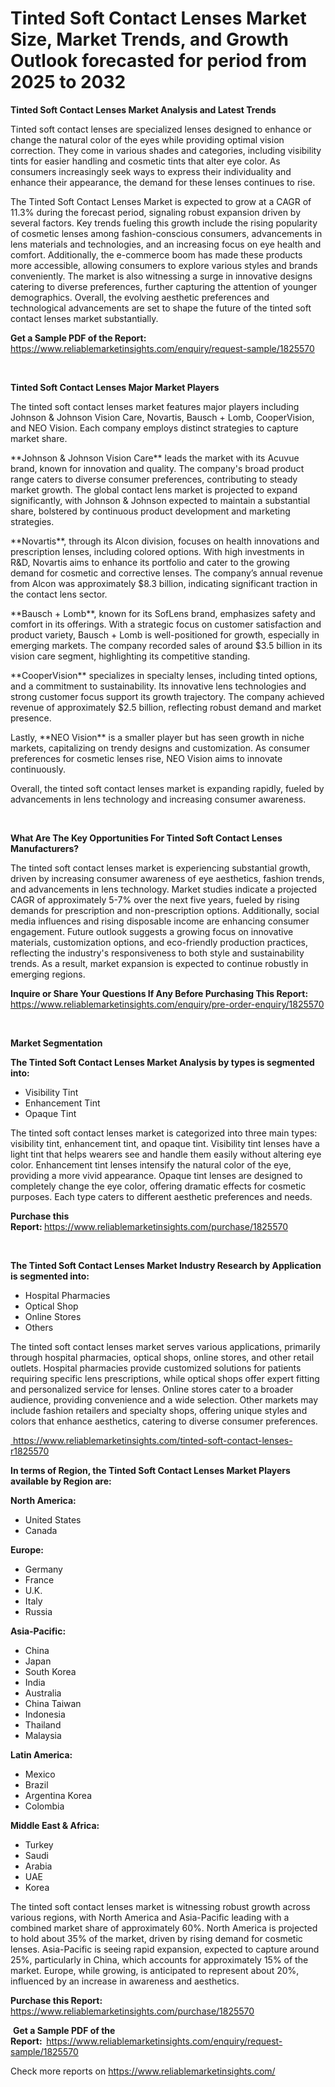 <p><h1>Tinted Soft Contact Lenses Market Size, Market Trends, and Growth Outlook forecasted for period from 2025 to 2032</h1></p><p><strong>Tinted Soft Contact Lenses Market Analysis and Latest Trends</strong></p>
<p><p>Tinted soft contact lenses are specialized lenses designed to enhance or change the natural color of the eyes while providing optimal vision correction. They come in various shades and categories, including visibility tints for easier handling and cosmetic tints that alter eye color. As consumers increasingly seek ways to express their individuality and enhance their appearance, the demand for these lenses continues to rise.</p><p>The Tinted Soft Contact Lenses Market is expected to grow at a CAGR of 11.3% during the forecast period, signaling robust expansion driven by several factors. Key trends fueling this growth include the rising popularity of cosmetic lenses among fashion-conscious consumers, advancements in lens materials and technologies, and an increasing focus on eye health and comfort. Additionally, the e-commerce boom has made these products more accessible, allowing consumers to explore various styles and brands conveniently. The market is also witnessing a surge in innovative designs catering to diverse preferences, further capturing the attention of younger demographics. Overall, the evolving aesthetic preferences and technological advancements are set to shape the future of the tinted soft contact lenses market substantially.</p></p>
<p><strong>Get a Sample PDF of the Report:&nbsp;</strong> <a href="https://www.reliablemarketinsights.com/enquiry/request-sample/1825570?utm_campaign=2261&utm_medium=2&utm_source=Github&utm_content=ia&utm_term=07022025&utm_id=tinted-soft-contact-lenses">https://www.reliablemarketinsights.com/enquiry/request-sample/1825570</a></p>
<p>&nbsp;</p>
<p><strong>Tinted Soft Contact Lenses Major Market Players</strong></p>
<p><p>The tinted soft contact lenses market features major players including Johnson & Johnson Vision Care, Novartis, Bausch + Lomb, CooperVision, and NEO Vision. Each company employs distinct strategies to capture market share.</p><p>**Johnson & Johnson Vision Care** leads the market with its Acuvue brand, known for innovation and quality. The company's broad product range caters to diverse consumer preferences, contributing to steady market growth. The global contact lens market is projected to expand significantly, with Johnson & Johnson expected to maintain a substantial share, bolstered by continuous product development and marketing strategies.</p><p>**Novartis**, through its Alcon division, focuses on health innovations and prescription lenses, including colored options. With high investments in R&D, Novartis aims to enhance its portfolio and cater to the growing demand for cosmetic and corrective lenses. The company’s annual revenue from Alcon was approximately $8.3 billion, indicating significant traction in the contact lens sector.</p><p>**Bausch + Lomb**, known for its SofLens brand, emphasizes safety and comfort in its offerings. With a strategic focus on customer satisfaction and product variety, Bausch + Lomb is well-positioned for growth, especially in emerging markets. The company recorded sales of around $3.5 billion in its vision care segment, highlighting its competitive standing.</p><p>**CooperVision** specializes in specialty lenses, including tinted options, and a commitment to sustainability. Its innovative lens technologies and strong customer focus support its growth trajectory. The company achieved revenue of approximately $2.5 billion, reflecting robust demand and market presence.</p><p>Lastly, **NEO Vision** is a smaller player but has seen growth in niche markets, capitalizing on trendy designs and customization. As consumer preferences for cosmetic lenses rise, NEO Vision aims to innovate continuously.</p><p>Overall, the tinted soft contact lenses market is expanding rapidly, fueled by advancements in lens technology and increasing consumer awareness.</p></p>
<p>&nbsp;</p>
<p><strong>What Are The Key Opportunities For Tinted Soft Contact Lenses Manufacturers?</strong></p>
<p><p>The tinted soft contact lenses market is experiencing substantial growth, driven by increasing consumer awareness of eye aesthetics, fashion trends, and advancements in lens technology. Market studies indicate a projected CAGR of approximately 5-7% over the next five years, fueled by rising demands for prescription and non-prescription options. Additionally, social media influences and rising disposable income are enhancing consumer engagement. Future outlook suggests a growing focus on innovative materials, customization options, and eco-friendly production practices, reflecting the industry's responsiveness to both style and sustainability trends. As a result, market expansion is expected to continue robustly in emerging regions.</p></p>
<p><strong>Inquire or Share Your Questions If Any Before Purchasing This Report:</strong> <a href="https://www.reliablemarketinsights.com/enquiry/pre-order-enquiry/1825570?utm_campaign=2261&utm_medium=2&utm_source=Github&utm_content=ia&utm_term=07022025&utm_id=tinted-soft-contact-lenses">https://www.reliablemarketinsights.com/enquiry/pre-order-enquiry/1825570</a></p>
<p>&nbsp;</p>
<p><strong>Market Segmentation</strong></p>
<p><strong>The Tinted Soft Contact Lenses Market Analysis by types is segmented into:</strong></p>
<p><ul><li>Visibility Tint</li><li>Enhancement Tint</li><li>Opaque Tint</li></ul></p>
<p><p>The tinted soft contact lenses market is categorized into three main types: visibility tint, enhancement tint, and opaque tint. Visibility tint lenses have a light tint that helps wearers see and handle them easily without altering eye color. Enhancement tint lenses intensify the natural color of the eye, providing a more vivid appearance. Opaque tint lenses are designed to completely change the eye color, offering dramatic effects for cosmetic purposes. Each type caters to different aesthetic preferences and needs.</p></p>
<p><strong>Purchase this Report:&nbsp;</strong><a href="https://www.reliablemarketinsights.com/purchase/1825570?utm_campaign=2261&utm_medium=2&utm_source=Github&utm_content=ia&utm_term=07022025&utm_id=tinted-soft-contact-lenses">https://www.reliablemarketinsights.com/purchase/1825570</a></p>
<p>&nbsp;</p>
<p><strong>The Tinted Soft Contact Lenses Market Industry Research by Application is segmented into:</strong></p>
<p><ul><li>Hospital Pharmacies</li><li>Optical Shop</li><li>Online Stores</li><li>Others</li></ul></p>
<p><p>The tinted soft contact lenses market serves various applications, primarily through hospital pharmacies, optical shops, online stores, and other retail outlets. Hospital pharmacies provide customized solutions for patients requiring specific lens prescriptions, while optical shops offer expert fitting and personalized service for lenses. Online stores cater to a broader audience, providing convenience and a wide selection. Other markets may include fashion retailers and specialty shops, offering unique styles and colors that enhance aesthetics, catering to diverse consumer preferences.</p></p>
<p><a href="https://www.reliablemarketinsights.com/tinted-soft-contact-lenses-r1825570?utm_campaign=2261&utm_medium=2&utm_source=Github&utm_content=ia&utm_term=07022025&utm_id=tinted-soft-contact-lenses">&nbsp;https://www.reliablemarketinsights.com/tinted-soft-contact-lenses-r1825570</a></p>
<p><strong>In terms of Region, the Tinted Soft Contact Lenses Market Players available by Region are:</strong></p>
<p>
    <p> <strong> North America: </strong>
        <ul>
            <li>United States</li>
            <li>Canada</li>
        </ul>
        </p> 
    <p> <strong> Europe: </strong>
        <ul>
            <li>Germany</li>
            <li>France</li>
            <li>U.K.</li>
            <li>Italy</li>
            <li>Russia</li>
        </ul>
        </p> 
    <p> <strong> Asia-Pacific: </strong>
        <ul>
            <li>China</li>
            <li>Japan</li>
            <li>South Korea</li>
            <li>India</li>
            <li>Australia</li>
            <li>China Taiwan</li>
            <li>Indonesia</li>
            <li>Thailand</li>
            <li>Malaysia</li>
        </ul>
        </p> 
    <p> <strong> Latin America: </strong>
        <ul>
            <li>Mexico</li>
            <li>Brazil</li>
            <li>Argentina Korea</li>
            <li>Colombia</li>
        </ul>
        </p> 
    <p> <strong> Middle East & Africa: </strong>
        <ul>
            <li>Turkey</li>
            <li>Saudi</li>
            <li>Arabia</li>
            <li>UAE</li>
            <li>Korea</li>
        </ul>
    </p>
    </p>
<p><p>The tinted soft contact lenses market is witnessing robust growth across various regions, with North America and Asia-Pacific leading with a combined market share of approximately 60%. North America is projected to hold about 35% of the market, driven by rising demand for cosmetic lenses. Asia-Pacific is seeing rapid expansion, expected to capture around 25%, particularly in China, which accounts for approximately 15% of the market. Europe, while growing, is anticipated to represent about 20%, influenced by an increase in awareness and aesthetics.</p></p>
<p><strong>Purchase this Report: </strong><a href="https://www.reliablemarketinsights.com/purchase/1825570?utm_campaign=2261&utm_medium=2&utm_source=Github&utm_content=ia&utm_term=07022025&utm_id=tinted-soft-contact-lenses">https://www.reliablemarketinsights.com/purchase/1825570</a></p>
<p>&nbsp;<strong>Get a Sample PDF of the Report:&nbsp;&nbsp;</strong><a href="https://www.reliablemarketinsights.com/enquiry/request-sample/1825570?utm_campaign=2261&utm_medium=2&utm_source=Github&utm_content=ia&utm_term=07022025&utm_id=tinted-soft-contact-lenses">https://www.reliablemarketinsights.com/enquiry/request-sample/1825570</a></p>
<p><strong></strong></p>
<p>Check more reports on <a href="https://www.reliablemarketinsights.com/?utm_campaign=2261&utm_medium=2&utm_source=Github&utm_content=ia&utm_term=07022025&utm_id=tinted-soft-contact-lenses">https://www.reliablemarketinsights.com/</a></p>
